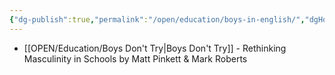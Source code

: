 ```yaml
---
{"dg-publish":true,"permalink":"/open/education/boys-in-english/","dgHomeLink":true,"dgPassFrontmatter":false,"dgShowBacklinks":false,"dgShowLocalGraph":false,"dgShowInlineTitle":false}
---
```



- [[OPEN/Education/Boys Don't Try|Boys Don't Try]] - Rethinking Masculinity in Schools by Matt Pinkett & Mark Roberts